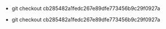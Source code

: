 - git checkout cb285482a1fedc267e89dfe773456b9c29f0927a
+ git checkout cb285482a1fedc267e89dfe773456b9c29f0927a